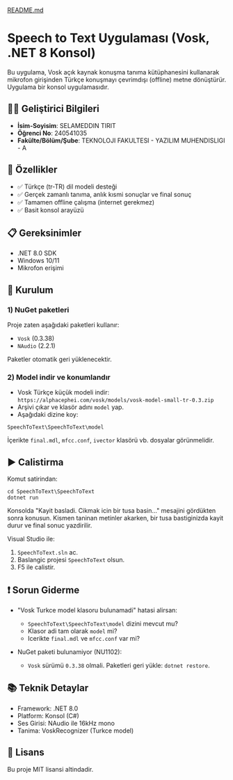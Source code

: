 [README.md](https://github.com/user-attachments/files/23240310/README.md)
# Speech to Text Uygulaması (Vosk, .NET 8 Konsol)

Bu uygulama, Vosk açık kaynak konuşma tanıma kütüphanesini kullanarak mikrofon girişinden Türkçe konuşmayı çevrimdışı (offline) metne dönüştürür. Uygulama bir konsol uygulamasıdır.

## 👨‍💻 Geliştirici Bilgileri

- **İsim-Soyisim**: SELAMEDDIN TIRIT
- **Öğrenci No**: 240541035
- **Fakülte/Bölüm/Şube**: TEKNOLOJI FAKULTESI - YAZILIM MUHENDISLIGI - A

## 🚀 Özellikler

- ✅ Türkçe (tr-TR) dil modeli desteği
- ✅ Gerçek zamanlı tanıma, anlık kısmi sonuçlar ve final sonuç
- ✅ Tamamen offline çalışma (internet gerekmez)
- ✅ Basit konsol arayüzü

## 📋 Gereksinimler

- .NET 8.0 SDK
- Windows 10/11
- Mikrofon erişimi

## 🔧 Kurulum

### 1) NuGet paketleri
Proje zaten aşağıdaki paketleri kullanır:

- `Vosk` (0.3.38)
- `NAudio` (2.2.1)

Paketler otomatik geri yüklenecektir.

### 2) Model indir ve konumlandır
- Vosk Türkçe küçük modeli indir: `https://alphacephei.com/vosk/models/vosk-model-small-tr-0.3.zip`
- Arşivi çıkar ve klasör adını `model` yap.
- Aşağıdaki dizine koy:
```
SpeechToText\SpeechToText\model
```
İçerikte `final.mdl`, `mfcc.conf`, `ivector` klasörü vb. dosyalar görünmelidir.

## ▶️ Calistirma

Komut satirindan:
```
cd SpeechToText\SpeechToText
dotnet run
```
Konsolda "Kayit basladi. Cikmak icin bir tusa basin..." mesajini gördükten sonra konusun. Kismen taninan metinler akarken, bir tusa bastiginizda kayit durur ve final sonuc yazdirilir.

Visual Studio ile:
1. `SpeechToText.sln` ac.
2. Baslangic projesi `SpeechToText` olsun.
3. F5 ile calistir.

## ❗ Sorun Giderme

- "Vosk Turkce model klasoru bulunamadi" hatasi alirsan:
  - `SpeechToText\SpeechToText\model` dizini mevcut mu?
  - Klasor adi tam olarak `model` mi?
  - Icerikte `final.mdl` ve `mfcc.conf` var mi?

- NuGet paketi bulunamiyor (NU1102):
  - `Vosk` sürümü `0.3.38` olmali. Paketleri geri yükle: `dotnet restore`.

## 📚 Teknik Detaylar

- Framework: .NET 8.0
- Platform: Konsol (C#)
- Ses Girisi: NAudio ile 16kHz mono
- Tanima: VoskRecognizer (Turkce model)

## 📄 Lisans

Bu proje MIT lisansi altindadir.

